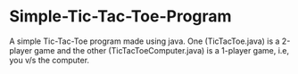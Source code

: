 # Simple-Tic-Tac-Toe-Program
A simple Tic-Tac-Toe program made using java. One (TicTacToe.java) is a 2-player game and the other (TicTacToeComputer.java) is a 1-player game, i.e, you v/s the computer.
